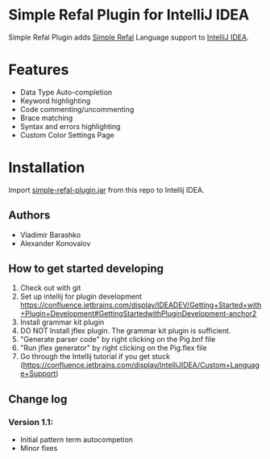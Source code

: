 # Simple Refal Plugin for IntelliJ IDEA
Simple Refal Plugin adds [Simple Refal](https://github.com/bmstu-iu9/simple-refal/) Language support to [IntelliJ IDEA](http://www.jetbrains.com/idea/).

# Features
* Data Type Auto-completion
* Keyword highlighting
* Code commenting/uncommenting
* Brace matching
* Syntax and errors highlighting
* Custom Color Settings Page

# Installation
Import [simple-refal-plugin.jar](https://github.com/vlbar/simple-refal-plugin/blob/master/simple-refal-plugin.jar) from this repo to Intellij IDEA.

## Authors
* Vladimir Barashko
* Alexander Konovalov

## How to get started developing
1. Check out with git
2. Set up intellij for plugin development https://confluence.jetbrains.com/display/IDEADEV/Getting+Started+with+Plugin+Development#GettingStartedwithPluginDevelopment-anchor2
3. Install grammar kit plugin
4. DO NOT Install jflex plugin.  The grammar kit plugin is sufficient.
5. "Generate parser code" by right clicking on the Pig.bnf file
6. "Run jflex generator" by right clicking on the Pig.flex file
7. Go through the Intellij tutorial if you get stuck (https://confluence.jetbrains.com/display/IntelliJIDEA/Custom+Language+Support)


## Change log

### Version 1.1:
* Initial pattern term autocompetion 
* Minor fixes